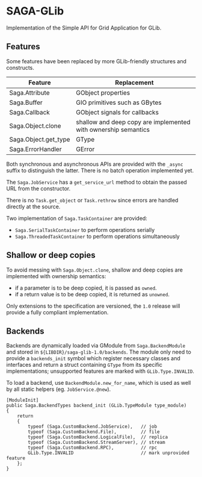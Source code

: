 # SAGA-GLib

Implementation of the Simple API for Grid Application for GLib.

## Features

Some features have been replaced by more GLib-friendly structures and
constructs.

| Feature              | Replacement                                                    |
| -------------------- | -------------------------------------------------------------- |
| Saga.Attribute       | GObject properties                                             |
| Saga.Buffer          | GIO primitives such as GBytes                                  |
| Saga.Callback        | GObject signals for callbacks                                  |
| Saga.Object.clone    | shallow and deep copy are implemented with ownership semantics |
| Saga.Object.get_type | GType                                                          |
| Saga.ErrorHandler    | GError                                                         |

Both synchronous and asynchronous APIs are provided with the `_async` suffix to
distinguish the latter. There is no batch operation implemented yet.

The `Saga.JobService` has a `get_service_url` method to obtain the passed URL
from the constructor.

There is no `Task.get_object` or `Task.rethrow` since errors are handled
directly at the source.

Two implementation of `Saga.TaskContainer` are provided:

 - `Saga.SerialTaskContainer` to perform operations serially
 - `Saga.ThreadedTaskContainer` to perform operations simultaneously

## Shallow or deep copies

To avoid messing with `Saga.Object.clone`, shallow and deep copies are
implemented with ownership semantics:

 - if a parameter is to be deep copied, it is passed as `owned`.
 - if a return value is to be deep copied, it is returned as `unowned`.

Only extensions to the specification are versioned, the `1.0` release will
provide a fully compliant implementation.

## Backends

Backends are dynamically loaded via GModule from `Saga.BackendModule` and
stored in `${LIBDIR}/saga-glib-1.0/backends`. The module only need to provide
a `backends_init` symbol which register necessary classes and interfaces and
return a struct containing `GType` from its specific implementations;
unsupported features are marked with `GLib.Type.INVALID`.

To load a backend, use `BackendModule.new_for_name`, which is used as well by
all static helpers (eg. `JobService.@new`).

```vala
[ModuleInit]
public Saga.BackendTypes backend_init (GLib.TypeModule type_module)
{
    return
    {
        typeof (Saga.CustomBackend.JobService),   // job
        typeof (Saga.CustomBackend.File),         // file
        typeof (Saga.CustomBackend.LogicalFile),  // replica
        typeof (Saga.CustomBackend.StreamServer), // stream
        typeof (Saga.CustomBackend.RPC),          // rpc
        GLib.Type.INVALID                         // mark unprovided feature
    };
}
```

